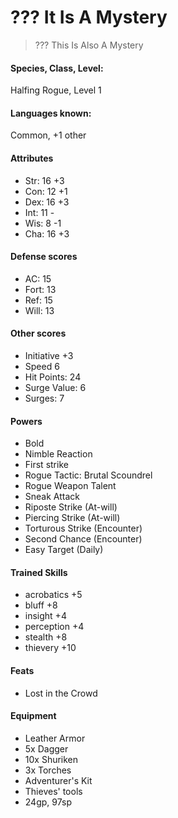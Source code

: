 
# ??? It Is A Mystery

> ??? This Is Also A Mystery

#### Species, Class, Level:
Halfing Rogue, Level 1

#### Languages known:
Common, +1 other

#### Attributes
* Str: 16 +3
* Con: 12 +1
* Dex: 16 +3
* Int: 11 -
* Wis: 8  -1
* Cha: 16 +3

#### Defense scores
* AC: 15
* Fort: 13
* Ref: 15
* Will: 13

#### Other scores
* Initiative +3
* Speed 6
* Hit Points: 24
* Surge Value: 6
* Surges: 7

#### Powers
* Bold
* Nimble Reaction
* First strike
* Rogue Tactic: Brutal Scoundrel
* Rogue Weapon Talent
* Sneak Attack
* Riposte Strike (At-will)
* Piercing Strike (At-will)
* Torturous Strike (Encounter)
* Second Chance (Encounter)
* Easy Target (Daily)

#### Trained Skills

* acrobatics +5
* bluff +8
* insight +4
* perception +4
* stealth +8
* thievery +10

#### Feats
* Lost in the Crowd

#### Equipment
* Leather Armor
* 5x Dagger
* 10x Shuriken
* 3x Torches
* Adventurer's Kit
* Thieves' tools
* 24gp, 97sp
